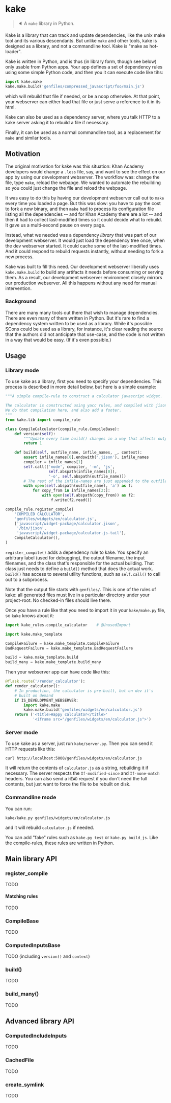 kake
====

> :speaker: A `make` library in Python.

Kake is a library that can track and update dependencies, like the
unix make tool and its various descendants.  But unlike `make` and
other tools, kake is designed as a library, and not a commandline
tool.  Kake is "make as hot-loader".

Kake is written in Python, and is thus (in library form, though see
below) only usable from Python apps.  Your app defines a set of
dependency rules using some simple Python code, and then you it can
execute code like tihs:
```python
import kake.make
kake.make.build('genfiles/compressed_javascript/foo/main.js')
```
which will rebuild that file if needed, or be a noop otherwise.  At
that point, your webserver can either load that file or just serve a
reference to it in its html.

Kake can also be used as a dependency server, where you talk HTTP to a
kake server asking it to rebuild a file if necessary.

Finally, it can be used as a normal commandline tool, as a replacement
for `make` and similar tools.

## Motivation

The original motivation for kake was this situation: Khan Academy
developers would change a `.less` file, say, and want to see the
effect on our app by using our development webserver.  The workflow
was: change the file, type `make`, reload the webapge.  We wanted to
automate the rebuilding so you could just change the file and reload
the webpage.

It was easy to do this by having our development webserver call out to
`make` every time you loaded a page.  But this was slow: you have to
pay the cost to fork a new binary, and then `make` had to process its
configuration file listing all the dependencies -- and for Khan
Academy there are a lot -- and then it had to collect last-modified
times so it could decide what to rebuild.  It gave us a multi-second
pause on every page.

Instead, what we needed was a dependency *library* that was part of
our development webserver.  It would just load the dependency tree
once, when the dev webserver started.  It could cache some of the
last-modified times.  And it could respond to rebuild requests
instantly, without needing to fork a new process.

Kake was built to fill this need.  Our development webserver liberally
uses `kake.make.build` to build any artifacts it needs before
consuming or serving them.  As a result, our development webserver
environment closely mirrors our production webserver.  All this
happens without any need for manual intervention.

### Background

There are many many tools out there that wish to manage dependencies.
There are even many of them written in Python.  But it's rare to find
a dependency system written to be used as a library.  While it's
possible SCons could be used as a library, for instance, it's clear
reading the source that the authors did not anticipate that use-case,
and the code is not written in a way that would be easy.  (If it's
even possible.)


## Usage

### Library mode

To use kake as a library, first you need to specify your
dependencies.  This process is described in more detail below, but
here is a simple example:

```python
"""A simple compile-rule to construct a calculator javascript widget.

The calculator is constructed using yacc rules, and compiled with jison.
We do that compilation here, and also add a footer.
"""
from kake.lib import compile_rule

class CompileCalculator(compile_rule.CompileBase):
    def version(self):
        """Update every time build() changes in a way that affects output."""
        return 1

    def build(self, outfile_name, infile_names, _, context):
        assert infile_names[0].endswith('.jison'), infile_names
        compiler = infile_names[1]
        self.call(['node', compiler, '-m', 'js',
                   self.abspath(infile_names[0]),
                   '-o', self.abspath(outfile_name)])
        # The rest of the infile-names are just appended to the outfile.
        with open(self.abspath(outfile_name), 'a') as f:
            for copy_from in infile_names[2:]:
                with open(self.abspath(copy_from)) as f2:
                    f.write(f2.read())

compile_rule.register_compile(
    'COMPILED CALCULATOR',
    'genfiles/widgets/en/calculator.js',
    ['javascript/widget-package/calculator.jison',
     '/bin/jison',
     'javascript/widget-package/calculator.js-tail'],
    CompileCalculator(),
)
```

`register_compile()` adds a dependency rule to kake.  You specify an
arbitrary label (used for debugging), the output filename, the input
filenames, and the class that's responsible for the actual building.
That class just needs to define a `build()` method that does the
actual work.  `build()` has access to several utility functions, such
as `self.call()` to call out to a subprocess.

Note that the output file starts with `genfiles/`.  This is one of the
rules of kake: all generated files must live in a particular directory
under your project-root.  No checked-in files should live there.

Once you have a rule like that you need to import it in your
`kake/make.py` file, so `kake` knows about it:
```python
import kake_rules.compile_calculator    # @UnusedImport

import kake.make_template

CompileFailure = kake.make_template.CompileFailure
BadRequestFailure = kake.make_template.BadRequestFailure

build = kake.make_template.build
build_many = kake.make_template.build_many
```

Then your webserver app can have code like this:
```python
@flask.route('/render_calculator'):
def render_calculator():
    # In production, the calculator is pre-built, but on dev it's
    # built on demand
    if IS_DEVELOPMENT_WEBSERVER:
        import kake.make
        kake.make.build('genfiles/widgets/en/calculator.js')
    return ('<title>Happy calculator</title>'
            '<iframe src="/genfiles/widgets/en/calculator.js">')
```

### Server mode

To use kake as a server, just run `kake/server.py`.  Then you can send
it HTTP requests like this:
```
curl http://localhost:5000/genfiles/widgets/en/calculator.js
```
It will return the contents of `calculator.js` as a string, rebuilding
it if necessary.  The server respects the `If-modified-since` and
`If-none-match` headers.  You can also send a `HEAD` request if you
don't need the full contents, but just want to force the file to be
rebuilt on disk.

### Commandline mode

You can run:
```
kake/kake.py genfiles/widgets/en/calculator.js
```
and it will rebuild `calculator.js` if needed.

You can add "fake" rules such as `kake.py test` or `kake.py
build_js`.  Like the compile-rules, these rules are written in
Python.


## Main library API

### register_compile

TODO

#### Matching rules

TODO

### CompileBase

TODO

### ComputedInputsBase

TODO (including `version()` and `context`)

### build()

TODO

### build_many()

TODO


## Advanced library API

### ComputedIncludeInputs

TODO

### CachedFile

TODO

### create_symlink

TODO
